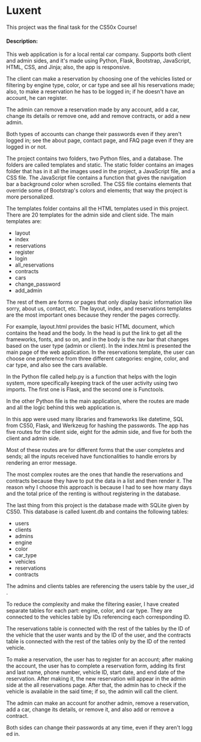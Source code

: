 # Luxent
This project was the final task for the CS50x Course! 
#### Description:
This web application is for a local rental car company. Supports both client and admin sides, and it's made using Python, Flask, Bootstrap, JavaScript, HTML, CSS, and Jinja; also, the app is responsive.

The client can make a reservation by choosing one of the vehicles listed or filtering by engine type, color, or car type and see all his reservations made; also, to make a reservation he has to be logged in; if he doesn't have an account, he can register.

The admin can remove a reservation made by any account, add a car, change its details or remove one, add and remove contracts, or add a new admin.

Both types of accounts can change their passwords even if they aren't logged in; see the about page, contact page, and FAQ page even if they are logged in or not.

The project contains two folders, two Python files, and a database. The folders are called templates and static. The static folder contains an images folder that has in it all the images used in the project, a JavaScript file, and a CSS file. The JavaScript file contains a function that gives the navigation bar a background color when scrolled. The CSS file contains elements that override some of Bootstrap's colors and elements; that way the project is more personalized. 

The templates folder contains all the HTML templates used in this project. There are 20 templates for the admin side and client side. The main templates are:

* layout
* index
* reservations
* register
* login
* all_reservations
* contracts
* cars
* change_password
* add_admin

The rest of them are forms or pages that only display basic information like sorry, about us, contact, etc. The layout, index, and reservations templates are the most important ones because they render the pages correctly. 

For example, layout.html provides the basic HTML document, which contains the head and the body. In the head is put the link to get all the frameworks, fonts, and so on, and in the body is the nav bar that changes based on the user type (admin or client). In the index.html is presented the main page of the web application. In the reservations template, the user can choose one preference from three different categories: engine, color, and car type, and also see the cars available.

In the Python file called help.py is a function that helps with the login system, more specifically keeping track of the user activity using two imports. The first one is Flask, and the second one is Functools.

In the other Python file is the main application, where the routes are made and all the logic behind this web application is. 

In this app were used many libraries and frameworks like datetime, SQL from CS50, Flask, and Werkzeug for hashing the passwords. The app has five routes for the client side, eight for the admin side, and five for both the client and admin side. 

Most of these routes are for different forms that the user completes and sends; all the inputs received have functionalities to handle errors by rendering an error message.

The most complex routes are the ones that handle the reservations and contracts because they have to put the data in a list and then render it. The reason why I choose this approach is because I had to see how many days and the total price of the renting is without registering in the database.

The last thing from this project is the database made with SQLite given by CS50. This database is called luxent.db and contains the following tables:

* users
* clients
* admins
* engine
* color
* car_type
* vehicles
* reservations
* contracts

The admins and clients tables are referencing the users table by the user_id. 

To reduce the complexity and make the filtering easier, I have created separate tables for each part: engine, color, and car type. They are connected to the vehicles table by IDs referencing each corresponding ID.

The reservations table is connected with the rest of the tables by the ID of the vehicle that the user wants and by the ID of the user, and the contracts table is connected with the rest of the tables only by the ID of the rented vehicle.

To make a reservation, the user has to register for an account; after making the account, the user has to complete a reservation form, adding its first and last name, phone number, vehicle ID, start date, and end date of the reservation. After making it, the new reservation will appear in the admin side at the all reservations page. After that, the admin has to check if the vehicle is available in the said time; if so, the admin will call the client.

The admin can make an account for another admin, remove a reservation, add a car, change its details, or remove it, and also add or remove a contract.

Both sides can change their passwords at any time, even if they aren't logged in.
